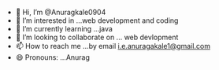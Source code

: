 - 👋 Hi, I’m @Anuragkale0904
- 👀 I’m interested in ...web development and coding
- 🌱 I’m currently learning ...java 
- 💞️ I’m looking to collaborate on ... web devlopment 
- 📫 How to reach me ...by email i.e.anuragakale1@gmail.com
- 😄 Pronouns: ...Anurag

<!---
Anuragkale0904/Anuragkale0904 is a ✨ special ✨ repository because its `README.md` (this file) appears on your GitHub profile.
You can click the Preview link to take a look at your changes.
--->
